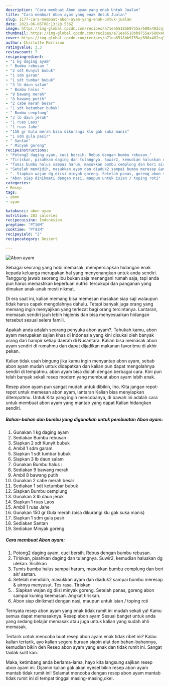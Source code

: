 ```yaml
---
description: "Cara membuat Abon ayam yang enak Untuk Jualan"
title: "Cara membuat Abon ayam yang enak Untuk Jualan"
slug: 1177-cara-membuat-abon-ayam-yang-enak-untuk-jualan
date: 2021-06-06T08:13:28.536Z
image: https://img-global.cpcdn.com/recipes/a71ea6518bb9755a/680x482cq70/abon-ayam-foto-resep-utama.jpg
thumbnail: https://img-global.cpcdn.com/recipes/a71ea6518bb9755a/680x482cq70/abon-ayam-foto-resep-utama.jpg
cover: https://img-global.cpcdn.com/recipes/a71ea6518bb9755a/680x482cq70/abon-ayam-foto-resep-utama.jpg
author: Charlotte Morrison
ratingvalue: 3.3
reviewcount: 7
recipeingredient:
- "1 kg daging ayam"
- " Bumbu rebusan "
- "2 sdt Kunyit bubuk"
- "1 sdm garam"
- "1 sdt tumbar bubuk"
- "3 lb daun salam"
- " Bumbu halus "
- "9 bawang merah"
- "8 bawang putih"
- "2 cabe merah besar"
- "1 sdt ketumbar bubuk"
- " Bumbu cemplung"
- "3 lb daun jeruk"
- "1 ruas Laos"
- "1 ruas Jahe"
- "150 gr Gula merah bisa dikurangi klu gak suka manis"
- "1 sdm gula pasir"
- " Santan"
- " Minyak goreng"
recipeinstructions:
- "Potong2 daging ayam, cuci bersih. Rebus dengan bumbu rebusan."
- "Tiriskan, pisahkan daging dan tulangnya. Suwir2, kemudian haluskan dg ulekan. Sisihkan"
- "Tumis bumbu halus sampai harum, masukkan bumbu cemplung dan beri air/ santan."
- "Setelah mendidih, masukkan ayam dan diaduk2 sampai bumbu meresap &amp; airnya menyusut. Tes rasa. Tiriskan"
- ". Siapkan wajan dg diisi minyak goreng. Setelah panas, goreng abon sampai kuning keemasan. Angkat tiriskan."
- "Abon siap dinikmati dengan nasi, maupun untuk isian / toping roti"
categories:
- Resep
tags:
- abon
- ayam

katakunci: abon ayam 
nutrition: 283 calories
recipecuisine: Indonesian
preptime: "PT10M"
cooktime: "PT42M"
recipeyield: "2"
recipecategory: Dessert

---
```



![Abon ayam](https://img-global.cpcdn.com/recipes/a71ea6518bb9755a/680x482cq70/abon-ayam-foto-resep-utama.jpg)

Sebagai seorang yang hobi memasak, mempersiapkan hidangan enak kepada keluarga merupakan hal yang menyenangkan untuk anda sendiri. Tanggung jawab seorang ibu bukan saja menangani rumah saja, tapi anda pun harus memastikan keperluan nutrisi tercukupi dan panganan yang dimakan anak-anak mesti nikmat.

Di era  saat ini, kalian memang bisa memesan masakan siap saji walaupun tidak harus capek mengolahnya dahulu. Tetapi banyak juga orang yang memang ingin menyajikan yang terlezat bagi orang tercintanya. Lantaran, memasak sendiri jauh lebih higienis dan bisa menyesuaikan hidangan tersebut sesuai selera famili. 



Apakah anda adalah seorang penyuka abon ayam?. Tahukah kamu, abon ayam merupakan sajian khas di Indonesia yang kini disukai oleh banyak orang dari hampir setiap daerah di Nusantara. Kalian bisa memasak abon ayam sendiri di rumahmu dan dapat dijadikan makanan favoritmu di akhir pekan.

Kalian tidak usah bingung jika kamu ingin menyantap abon ayam, sebab abon ayam mudah untuk didapatkan dan kalian pun dapat mengolahnya sendiri di tempatmu. abon ayam bisa diolah dengan berbagai cara. Kini pun telah banyak sekali resep modern yang membuat abon ayam lebih enak.

Resep abon ayam pun sangat mudah untuk dibikin, lho. Kita jangan repot-repot untuk memesan abon ayam, lantaran Kalian bisa menyiapkan ditempatmu. Untuk Kita yang ingin mencobanya, di bawah ini adalah cara untuk membuat abon ayam yang mantab yang dapat Kalian hidangkan sendiri.

<!--inarticleads1-->

##### Bahan-bahan dan bumbu yang digunakan untuk pembuatan Abon ayam:

1. Gunakan 1 kg daging ayam
1. Sediakan  Bumbu rebusan :
1. Siapkan 2 sdt Kunyit bubuk
1. Ambil 1 sdm garam
1. Siapkan 1 sdt tumbar bubuk
1. Siapkan 3 lb daun salam
1. Gunakan  Bumbu halus :
1. Sediakan 9 bawang merah
1. Ambil 8 bawang putih
1. Gunakan 2 cabe merah besar
1. Sediakan 1 sdt ketumbar bubuk
1. Siapkan  Bumbu cemplung
1. Gunakan 3 lb daun jeruk
1. Siapkan 1 ruas Laos
1. Ambil 1 ruas Jahe
1. Gunakan 150 gr Gula merah (bisa dikurangi klu gak suka manis)
1. Siapkan 1 sdm gula pasir
1. Sediakan  Santan
1. Sediakan  Minyak goreng




<!--inarticleads2-->

##### Cara membuat Abon ayam:

1. Potong2 daging ayam, cuci bersih. Rebus dengan bumbu rebusan.
1. Tiriskan, pisahkan daging dan tulangnya. Suwir2, kemudian haluskan dg ulekan. Sisihkan
1. Tumis bumbu halus sampai harum, masukkan bumbu cemplung dan beri air/ santan.
1. Setelah mendidih, masukkan ayam dan diaduk2 sampai bumbu meresap &amp; airnya menyusut. Tes rasa. Tiriskan
1. . Siapkan wajan dg diisi minyak goreng. Setelah panas, goreng abon sampai kuning keemasan. Angkat tiriskan.
1. Abon siap dinikmati dengan nasi, maupun untuk isian / toping roti




Ternyata resep abon ayam yang enak tidak rumit ini mudah sekali ya! Kamu semua dapat memasaknya. Resep abon ayam Sesuai banget untuk anda yang sedang belajar memasak atau juga untuk kalian yang sudah ahli memasak.

Tertarik untuk mencoba buat resep abon ayam enak tidak ribet ini? Kalau kalian tertarik, ayo kalian segera buruan siapin alat dan bahan-bahannya, kemudian bikin deh Resep abon ayam yang enak dan tidak rumit ini. Sangat taidak sulit kan. 

Maka, ketimbang anda berlama-lama, hayo kita langsung sajikan resep abon ayam ini. Dijamin kalian gak akan nyesel bikin resep abon ayam mantab tidak rumit ini! Selamat mencoba dengan resep abon ayam mantab tidak rumit ini di tempat tinggal masing-masing,oke!.

